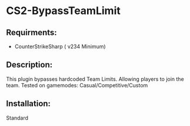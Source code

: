 # CS2-BypassTeamLimit

## **Requirments:**

- CounterStrikeSharp ( v234 Minimum)

## **Description:**
This plugin bypasses hardcoded Team Limits. Allowing players to join the team.
Tested on gamemodes: Casual/Competitive/Custom

## Installation:
Standard
